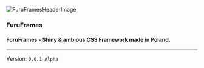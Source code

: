 ![FuruFramesHeaderImage](https://s19.postimg.io/4jicr1uxv/furuframes.png)

### FuruFrames
#### FuruFrames - Shiny &amp; ambious CSS Framework made in Poland.
---

Version: `0.0.1 Alpha`

